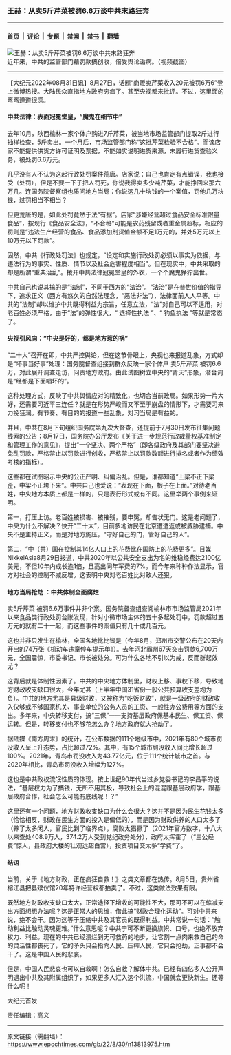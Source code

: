 ### 王赫：从卖5斤芹菜被罚6.6万谈中共末路狂奔

---

#### [首页](../../../..?n13813975) &nbsp;|&nbsp; [评论](../../../../../epoch-comment?n13813975) &nbsp;|&nbsp; [专题](../../../../../epoch-special?n13813975) &nbsp;|&nbsp; [禁闻](../../../../../epoch-news?n13813975) &nbsp;|&nbsp; [禁书](../../../../../books?n13813975) &nbsp;|&nbsp; [翻墙](https://github.com/gfw-breaker/nogfw/blob/master/README.md?n13813975)


<div><img alt="王赫：从卖5斤芹菜被罚6.6万谈中共末路狂奔" class="attachment-djy_600_400 size-djy_600_400 wp-post-image" src="https://i.epochtimes.com/assets/uploads/2022/08/id13811760-d23a6847ba5b1e2ff006edd543e31031-600x400.jpg"/>
<div class="caption">
 近年来，中共的监管部门藉罚款搞创收，倍受舆论诟病。（视频截图）
</div></div><hr/><div class="post_content" id="artbody" itemprop="articleBody">
 <!-- article content begin -->
 <p>
  【大纪元2022年08月31日讯】8月27日，话题“商贩卖芹菜收入20元被罚6万6”登上微博热搜。大陆民众直指地方政府穷疯了。甚至央视都来批评。不过，这里面的弯弯道道很深。
 </p>
 <h4>
  中共法律：表面冠冕堂皇，“魔鬼在细节中”
 </h4>
 <p>
  去年10月，陕西榆林一家个体户购进7斤芹菜，被当地市场监管部门提取2斤进行抽样检查，5斤卖出。一个月后，市场监管部门称“这批芹菜检验不合格”。而该店家不能提供供货方许可证明及票据，不能如实说明进货来源，未履行进货查验义务，被处罚6.6万元。
 </p>
 <p>
  几乎没有人不认为这起行政处罚案件荒唐。店家说：自己也肯定有点错误，我也接受（处罚），但是不要一下子把人罚死，你说我得卖多少吨芹菜，才能挣回来那六万几。连国务院督察组也质问地方当局：你说这几十块钱的一个案值，罚他几万块钱，过罚相当不相当？
 </p>
 <p>
  但更荒唐的是，如此处罚竟然于法“有据”。店家“涉嫌经营超过食品安全标准限量食品”，按现行《食品安全法》，“不合格”可能是农药残留或者重金属超标，相应的罚则是“违法生产经营的食品、食品添加剂货值金额不足1万元的，并处5万元以上10万元以下罚款”。
 </p>
 <p>
  固然，中共《行政处罚法》也规定，“设定和实施行政处罚必须以事实为依据，与违法行为的事实、性质、情节以及社会危害程度相当”。但在现实中，中共采取的却是所谓“重典治乱”。拨开中共法律冠冕堂皇的外衣，一个个魔鬼狰狞出世。
 </p>
 <p>
  中共自己也说其搞的是“法制”，不同于西方的“法治”。“法治”是在普世价值的指导下，追求正义（西方有悠久的自然法理念，“恶法非法”），法律面前人人平等。中共的“法制”却以维护中共既得利益为宗旨，任意立法，“法”对自己可以不适用，对老百姓必须严格，由于“法”的弹性很大，“
  <ok href="https://www.epochtimes.com/gb/tag/%E9%80%89%E6%8B%A9%E6%80%A7%E6%89%A7%E6%B3%95.html">
   选择性执法
  </ok>
  ”、“
  <ok href="https://www.epochtimes.com/gb/tag/%E9%92%93%E9%B1%BC%E6%89%A7%E6%B3%95.html">
   钓鱼执法
  </ok>
  ”等就是常态了。
 </p>
 <h4>
  央视引风向：“中央是好的，都是地方惹的祸”
 </h4>
 <p>
  “二十大”召开在即，中共严控舆论，但在这节骨眼上，央视也来报道乱象，方式却是“坏事当好事”处理：国务院督查组接到群众反映一家个体户
  <ok href="https://www.epochtimes.com/gb/tag/%E5%8D%965%E6%96%A4%E8%8A%B9%E8%8F%9C.html">
   卖5斤芹菜
  </ok>
  被罚6.6万，对此展开调查走访，问责地方政府。由此试图树立中央的“青天”形象，潜台词是“经都是下面唱坏的”。
 </p>
 <p>
  这种处理方式，反映了中共舆情应对的精致化，也切合当前政局。如果形势一片大好，还需要习近平三连任？就是在形势严峻而又不至于崩盘的情形下，才需要习来力挽狂澜。有节奏、有目的的报道一些乱象，对习当局是有益的。
 </p>
 <p>
  并且，中共在8月下旬组织国务院第九次大督查，还提前于7月30日发布征集问题线索的公告；8月17日，国务院办公厅发布《关于进一步规范行政裁量权基准制定和管理工作的意见》，提出“一个坚决、两个严格”（即各级政府及其部门要坚决避免乱罚款，严格禁止以罚款进行创收，严格禁止以罚款数额进行排名或者作为绩效考核的指标）。
 </p>
 <p>
  这些都在试图昭示中央的公正严明、纠偏治乱。但是，谁都知道“上梁不正下梁歪，中梁不正垮下来”。中共自己也爱说：“表现在下面，根子在上面。”对待老百姓，中央地方本质上都是一样的，只是表行形式或有不同。这里举两个事例来证明。
 </p>
 <p>
  第一，打压上访。老百姓被损害、被摧残，要申冤，却告状无门。这是老问题了，中央为什么不解决？快开“二十大”，目前多地访民在北京遭遣返或被威胁逮捕。中央不是主持正义，而是对地方施压，“守好自己的门，管好自己的人”。
 </p>
 <p>
  第二，“中（共）国在控制其14亿人口上的花费比在国防上的花费更多”。日媒NikkeiAsia8月29日报道，中共2020年以公共安全支出为名的维稳经费达2100亿美元，不但10年内成长逾1倍，且高出同年军费的7%。而今年来种种作法显示，官方对社会的控制不减反增。这表明中央对老百姓比对敌人还狠。
 </p>
 <h4>
  <ok href="https://www.epochtimes.com/gb/tag/%E5%9C%B0%E6%96%B9%E5%BD%93%E5%B1%80%E6%8A%A2%E5%8A%AB.html">
   地方当局抢劫
  </ok>
  ：中共体制全面腐烂
 </h4>
 <p>
  <ok href="https://www.epochtimes.com/gb/tag/%E5%8D%965%E6%96%A4%E8%8A%B9%E8%8F%9C.html">
   卖5斤芹菜
  </ok>
  被罚6.6万事件并非个案。国务院督查组查阅榆林市市场监管局2021年以来食品类行政处罚台账发现，针对小微市场主体的五十多起处罚中，罚款超过五万元的就有二十一起，而这些事件的案值只有几十或几百元。
 </p>
 <p>
  这也并非只发生在榆林，全国各地比比皆是（今年8月，郑州市交警公布在20天内开出的74万张《机动车违章停车提示单》）。去年河北霸州67天突击罚款6,700万元，全国震惊，市委书记、市长被处分。可为什么各地不引以为戒，反而群起效尤？
 </p>
 <p>
  这背后就是体制性因素了。中共的中央地方体制里，财权上移、事权下移，导致地方财政收支缺口很大，今年尤甚（上半年中国31省份一般公共预算收支差均为负）。中共的地方尤其是县级财政，又被称为“吃饭财政”，就是一级政府的财政收入仅够或不够国家机关、事业单位的公务人员的工资、一般性办公费用等方面的支出。多年来，中央转移支付，搞“三保”——支持基层政府保基本民生、保工资、保运转。但是，转移支付也不够花怎么办？地方政府就大抢劫了。
 </p>
 <p>
  据陆媒《南方周末》的统计，在公布数据的111个地级市中，2021年有80个城市罚没收入呈上升态势，占比超过72%。其中，有15个城市罚没收入同比增长超过100%。2021年，青岛市罚没收入为43.77亿元，位于111个统计城市之首。与2020年相比，青岛市罚没收入增幅为127%。
 </p>
 <p>
  这也是中共政权流氓性质的体现。按上世纪90年代当过乡党委书记的李昌平的说法，“基层权力为了搞钱，无所不用其极，导致社会上的混混跟基层政府学，跟基层政府合作，社会怎么可能有底线呢！？”
 </p>
 <p>
  这里还有一个问题，地方财政收支缺口为什么会很大？这并不是因为民生花钱太多（恰恰相反，财政在民生方面的投入是偏低的），而是因为财政供养的人口太多了（养了太多闲人，官民比到了临界点），腐败太猖獗了（2021年官方数字，十八大以来查处408.9万人，374.2万人受到党纪政务处分），政府太挥霍了（“三公经费”惊人，县政府大楼的壮观远超白宫），投资项目交太多“学费”了。
 </p>
 <h4>
  结语
 </h4>
 <p>
  当前，关于《地方财政，正在疯狂自救！》之类文章都在热传。8月5日，贵州省榕江县把县殡仪馆20年特许经营权都拍卖了。不过，这类做法效果有限。
 </p>
 <p>
  既然地方财政收支缺口太大，正常途径下增收的可能性不大，那可不可以在缩减支出方面想想办法呢？这是正常人的思维，借此搞“财政合理化运动”。可对中共来说，绝不会干。因为这等于压缩中共及其官员的既得利益。中共常说一句话：“触动利益比触动灵魂更难。”什么意思呢？中共宁可不断更换旗帜、口号，也绝不放弃权力、利益。现在的中共已经溃烂到无可救药的地步，让它割一点肉来救自己的命的灵活性都丧死了，它的矛头只会指向人民、压榨人民，它只会抢劫，正事都不会干了。这是中国人民的悲哀。
 </p>
 <p>
  但是，中国人民悲哀也可以自救啊！怎么自救？解体中共。已经有四亿多人公开声明退出中共及其附属组织了，如果更多人汇入这个洪流，中国就会更快新生。还等什么呢！
 </p>
 <p>
  大纪元首发
 </p>
 <p>
  责任编辑：高义
 </p>
 <!-- article content end -->
 <div id="below_article_ad">
 </div>
</div>


---

原文链接（需翻墙）：https://www.epochtimes.com/gb/22/8/30/n13813975.htm